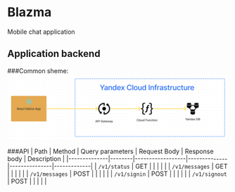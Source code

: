 # Blazma

Mobile chat application

## Application backend
###Common sheme:
![image info](./img/sheme.png)

###API 
| Path         | Method | Query parameters | Request Body | Response body | Description |
|--------------|--------|------------------|--------------|---------------|-------------|
| `/v1/status`   | GET    |                  |              |               |             |
| `/v1/messages` | GET    |                  |              |               |             |
| `/v1/messages` | POST   |                  |              |               |             |
| `/v1/signin`   | POST   |                  |              |               |             |
| `/v1/signout`  | POST   |                  |              |               |             |
